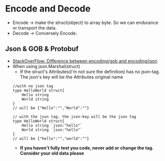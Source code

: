 # Encode and Decode
- Encode -> make the struct(object) to array byte. So we can endurance or transport the data.
- Decode ->  Conversely Encode. 

## Json & GOB & Protobuf
- [StackOverFlow: Difference between encoding/gob and encoding/json](https://stackoverflow.com/questions/41179453/difference-between-encoding-gob-and-encoding-json)
- When using json.Marshal(struct)
   - If the struct's Attributes(I'm not sure the definition) has no json-tag. The json's key will be the Attributes original name
   ```
   //with no json tag
   type HelloWorld struct{
       Hello string 
       World string
   }
   // will be {"Hello":"","World":""}

   // with the json tag. the json-key will be the json tag
   type HelloWorld struct{
       Hello string `json:"hello"` 
       World string `json:"hello"`
   }
   // will be {"hello":"","world":""}
   ``` 
   - **If you haven't fully test you code, never add or change the tag. Consider your old data please**